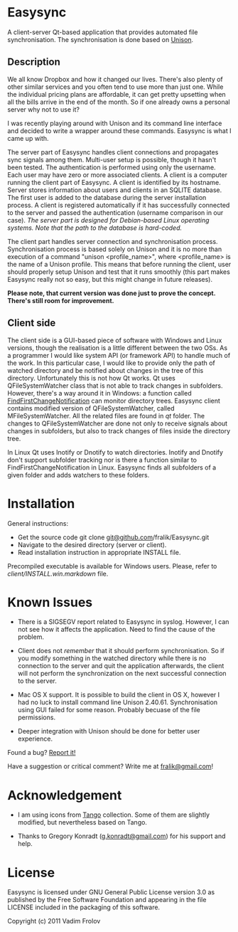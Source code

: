Easysync
========

A client-server Qt-based application that provides automated file synchronisation. The synchronisation is done based on [Unison](http://www.cis.upenn.edu/~bcpierce/unison/).

Description
-----------

We all know Dropbox and how it changed our lives. There's also plenty of other similar services and you often tend to use more than just one. While the individual pricing plans are affordable, it can get pretty upsetting when all the bills arrive in the end of the month. So if one already owns a personal server why not to use it?

I was recently playing around with Unison and its command line interface and decided to write a wrapper around these commands. Easysync is what I came up with. 

The server part of Easysync handles client connections and propagates sync signals among them. Multi-user setup is possible, though it hasn't been tested. The authentication is performed using only the username.  Each user may have zero or more associated clients. A client is a computer running the client part of Easysync. A client is identified by its hostname. Server stores information about users and clients in an SQLITE database. The first user is added to the database during the server installation process. A client is registered automatically if it has successfully connected to the server and passed the authentication (username comparison in our case). *The server part is designed for Debian-based Linux operating systems. Note that the path to the database is hard-coded.*

The client part handles server connection and synchronisation process. Synchronisation process is based solely on Unison and it is no more than execution of a command "unison <profile_name>", where <profile_name> is the name of a Unison profile. This means that before running the client, user should properly setup Unison and test that it runs smoothly (this part makes Easysync really not so easy, but this might change in future releases).

**Please note, that current version was done just to prove the concept. There's still room for improvement.**

Client side
-----------

The client side is a GUI-based piece of software with Windows and Linux versions, though the realisation is a little different between the two OSs. As a programmer I would like system API (or framework API) to handle much of the work. In this particular case, I would like to provide only the path of watched directory and be notified about changes in the tree of this directory. Unfortunately this is not how Qt works. Qt uses QFileSystemWatcher class that is not able to track changes in subfolders. However, there's a way around it in Windows: a function called [FindFirstChangeNotification](http://msdn.microsoft.com/en-us/library/aa364417.aspx) can monitor directory trees. Easysync client contains modified version of QFileSystemWatcher, called MFileSystemWatcher. All the related files are found in *qt* folder. The changes to QFileSystemWatcher are done not only to receive signals about changes in subfolders, but also to track changes of files inside the directory tree.

In Linux Qt uses Inotify or Dnotify to watch directories. Inotify and Dnotify don't support subfolder tracking nor is there a function similar to FindFirstChangeNotification in Linux. Easysync finds all subfolders of a given folder and adds watchers to these folders.

Installation
============

General instructions:
* Get the source code
    git clone git@github.com/fralik/Easysync.git
* Navigate to the desired directory (server or client).
* Read installation instruction in appropriate INSTALL file.

Precompiled executable is available for Windows users. Please, refer to *client/INSTALL.win.markdown* file.

Known Issues
============

* There is a SIGSEGV report related to Easysync in syslog. However, I can not see how it affects the application. Need to find the cause of the problem.
 
* Client does not *remember* that it should perform synchronisation. So if you modify something in the watched directory while there is no connection to the server and quit the application afterwards, the client will not perform the synchronization on the next successful connection to the server.

* Mac OS X support. It is possible to build the client in OS X, however I had no luck to install command line Unison 2.40.61. Synchronisation using GUI failed for some reason. Probably becuase of the file permissions.

* Deeper integration with Unison should be done for better user experience.

Found a bug? [Report it!](https://github.com/fralik/Easysync/issues)

Have a suggestion or critical comment? Write me at fralik@gmail.com!

Acknowledgement
===============

* I am using icons from [Tango](http://tango.freedesktop.org/Tango_Desktop_Project) collection. Some of them are slightly modified, but nevertheless based on Tango.

* Thanks to Gregory Konradt (g.konradt@gmail.com) for his support and help.

License
=======
Easysync is licensed under GNU General Public License version 3.0 as published by the Free Software Foundation and appearing in the file LICENSE included in the packaging of this software.

Copyright (c) 2011 Vadim Frolov
